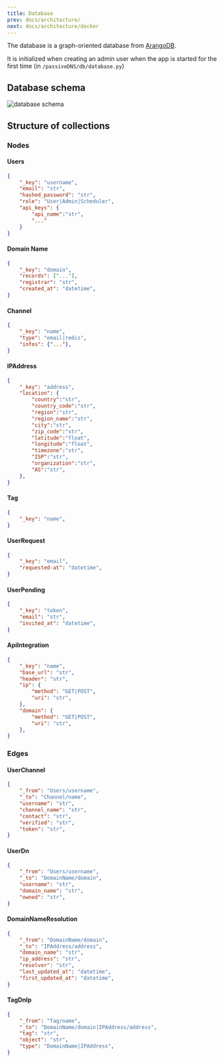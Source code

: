 ```yaml
---
title: Database
prev: docs/architecture/
next: docs/architecture/docker
---
```


The database is a graph-oriented database from [ArangoDB](https://arangodb.com/).

It is initialized when creating an admin user when the app is started for the first time (in `/passiveDNS/db/database.py`)

## Database schema

![database schema](/screenshots/ArangoDB_PassiveDNS.drawio.png)

## Structure of collections

### Nodes

#### Users

```json
{
    "_key": "username",
    "email": "str",
    "hashed_password": "str",
    "role": "User|Admin|Scheduler",
    "api_keys": {
        "api_name":"str",
        "..."
    }
}

```

#### Domain Name

```json
{
    "_key": "domain",
    "records": ["..."],
    "registrar": "str",
    "created_at": "datetime",
}

```

#### Channel

```json
{
    "_key": "name",
    "type": "email|redis",
    "infos": {"..."},
}

```

#### IPAddress

```json
{
    "_key": "address",
    "location": {
        "country":"str",
        "country_code":"str",
        "region":"str",
        "region_name":"str",
        "city":"str",
        "zip_code":"str",
        "latitude":"float",
        "longitude":"float",
        "timezone":"str",
        "ISP":"str",
        "organization":"str",
        "AS":"str",
    },
}

```

#### Tag

```json
{
    "_key": "name",
}

```

#### UserRequest

```json
{
    "_key": "email",
    "requested-at": "datetime",
}

```

#### UserPending

```json
{
    "_key": "token",
    "email": "str",
    "invited_at": "datetime",
}

```

#### ApiIntegration

```json
{
    "_key": "name",
    "base_url": "str",
    "header": "str",
    "ip": {
        "method": "GET|POST",
        "uri": "str",
    },
    "domain": {
        "method": "GET|POST",
        "uri": "str",
    },
}

```

### Edges

#### UserChannel

```json
{
    "_from": "Users/username",
    "_to": "Channel/name",
    "username": "str",
    "channel_name": "str",
    "contact": "str",
    "verified": "str",
    "token": "str",
}

```

#### UserDn

```json
{
    "_from": "Users/username",
    "_to": "DomainName/domain",
    "username": "str",
    "domain_name": "str",
    "owned": "str",
}

```

#### DomainNameResolution

```json
{
    "_from": "DomainName/domain",
    "_to": "IPAddress/address",
    "domain_name": "str",
    "ip_address": "str",
    "resolver": "str",
    "last_updated_at": "datetime",
    "first_updated_at": "datetime",
}

```

#### TagDnIp

```json
{
    "_from": "Tag/name",
    "_to": "DomainName/domain|IPAddress/address",
    "tag": "str",
    "object": "str",
    "type": "DomainName|IPAddress",
}

```
